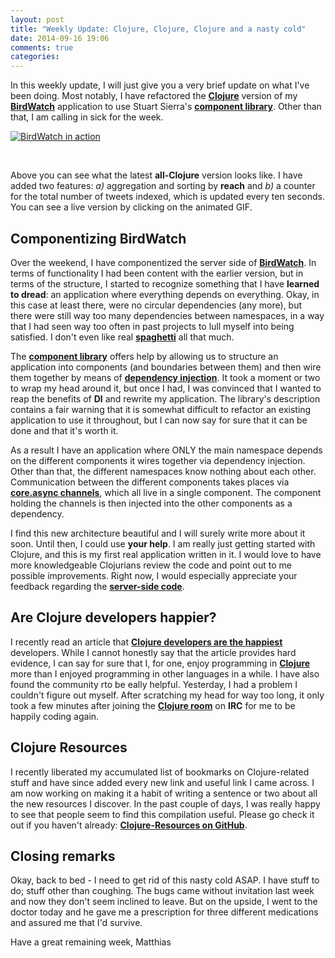 ```yaml
---
layout: post
title: "Weekly Update: Clojure, Clojure, Clojure and a nasty cold"
date: 2014-09-16 19:06
comments: true
categories: 
---
```

In this weekly update, I will just give you a very brief update on what I've been doing. Most notably, I have refactored the **[Clojure](http://clojure.org)** version of my **[BirdWatch](https://github.com/matthiasn/BirdWatch)** application to use Stuart Sierra's **[component library](https://github.com/stuartsierra/component)**. Other than that, I am calling in sick for the week. 

<!-- more -->

<a href="http://birdwatch2.matthiasnehlsen.com" target="_blank"><img class="left" src="/images/bw-clj.gif" title="BirdWatch in action" alt="BirdWatch in action"></a>

<br />

Above you can see what the latest **all-Clojure** version looks like. I have added two features: *a)* aggregation and sorting by **reach** and *b)* a counter for the total number of tweets indexed, which is updated every ten seconds. You can see a live version by clicking on the animated GIF.

## Componentizing BirdWatch
Over the weekend, I have componentized the server side of **[BirdWatch](https://github.com/matthiasn/birdwatch/)**. In terms of functionality I had been content with the earlier version, but in terms of the structure, I started to recognize something that I have **learned to dread**: an application where everything depends on everything. Okay, in this case at least there, were no circular dependencies (any more), but there were still way too many dependencies between namespaces, in a way that I had seen way too often in past projects to lull myself into being satisfied. I don't even like real **[spaghetti](http://en.wikipedia.org/wiki/Spaghetti)** all that much.

The **[component library](https://github.com/stuartsierra/component)** offers help by allowing us to structure an application into components (and boundaries between them) and then wire them together by means of **[dependency injection](http://en.wikipedia.org/wiki/Dependency_injection)**. It took a moment or two to wrap my head around it, but once I had, I was convinced that I wanted to reap the benefits of **DI** and rewrite my application. The library's description contains a fair warning that it is somewhat difficult to refactor an existing application to use it throughout, but I can now say for sure that it can be done and that it's worth it.

As a result I have an application where ONLY the main namespace depends on the different components it wires together via dependency injection. Other than that, the different namespaces know nothing about each other. Communication between the different components takes places via **[core.async channels](https://github.com/clojure/core.async)**, which all live in a single component. The component holding the channels is then injected into the other components as a dependency.

I find this new architecture beautiful and I will surely write more about it soon. Until then, I could use **your help**. I am really just getting started with Clojure, and this is my first real application written in it. I would love to have more knowledgeable Clojurians review the code and point out to me possible improvements. Right now, I would especially appreciate your feedback regarding the **[server-side code](https://github.com/matthiasn/BirdWatch/tree/master/Clojure-Websockets/src/clj/birdwatch)**.

## Are Clojure developers happier?
I recently read an article that **[Clojure developers are the happiest](http://www.itworld.com/big-data/433057/clojure-developers-are-happiest-developers)** developers. While I cannot honestly say that the article provides hard evidence, I can say for sure that I, for one, enjoy programming in **[Clojure](http://clojure.org)** more than I enjoyed programming in other languages in a while. I have also found the community rto be eally helpful. Yesterday, I had a problem I couldn't figure out myself. After scratching my head for way too long, it only took a few minutes after joining the **[Clojure room](http://clojure-log.n01se.net/date/2014-09-16.html)** on **IRC** for me to be happily coding again.

## Clojure Resources
I recently liberated my accumulated list of bookmarks on Clojure-related stuff and have since added every new link and useful link I came across. I am now working on making it a habit of writing a sentence or two about all the new resources I discover. In the past couple of days, I was really happy to see that people seem to find this compilation useful. Please go check it out if you haven't already: **[Clojure-Resources on GitHub](https://github.com/matthiasn/Clojure-Resources)**.

## Closing remarks
Okay, back to bed - I need to get rid of this nasty cold ASAP. I have stuff to do; stuff other than coughing. The bugs came without invitation last week and now they don't seem inclined to leave. But on the upside, I went to the doctor today and he gave me a prescription for three different medications and assured me that I'd survive.

Have a great remaining week,
Matthias